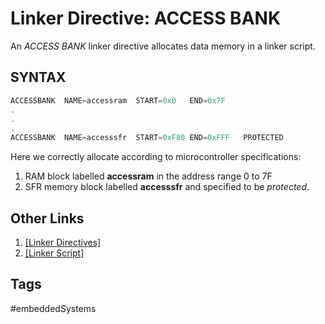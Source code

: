 # Linker Directive: ACCESS BANK

An *ACCESS BANK* linker directive allocates data memory in a linker script.  

## SYNTAX
```c
ACCESSBANK	NAME=accessram	START=0x0	END=0x7F
.
.
.
ACCESSBANK	NAME=accesssfr	START=0xF80	END=0xFFF	PROTECTED
```  
Here we correctly allocate according to microcontroller specifications:  
1. RAM block labelled **accessram** in the address range 0 to 7F  
2. SFR memory block labelled **accesssfr** and specified to be *protected*.  
## Other Links
1. [\[Linker Directives\]](../202202120014)  
2. [\[Linker Script\]](../202202102126)  

## Tags
#embeddedSystems
